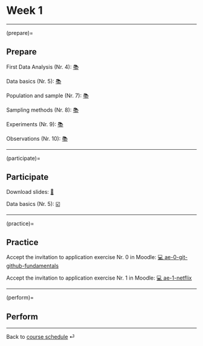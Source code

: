 # Week 1


---

(prepare)=
## Prepare

First Data Analysis (Nr. 4): [📚](https://openintro-ims.netlify.app/data-hello.html#case-study-stents-strokes)

Data basics (Nr. 5): [📚](https://openintro-ims.netlify.app/data-hello.html#data-basics)

Population and sample (Nr. 7): [📚](https://openintro-ims.netlify.app/data-design.html#data-design)

Sampling methods (Nr. 8): [📚](https://openintro-ims.netlify.app/data-design.html#sampling-principles-strategies)

Experiments (Nr. 9): [📚](https://openintro-ims.netlify.app/data-design.html#experiments)

Observations (Nr. 10): [📚](https://openintro-ims.netlify.app/data-design.html#observational-studies)


---

(participate)=
## Participate


Download slides: [📑](https://drive.google.com/file/d/1-fg6YBAlXcm0O46ns9t1QfEtR8xtkxu8/view?usp=sharing)

Data basics (Nr. 5): [☑️](https://forms.gle/EJT7mcYgPi8drKgR9)


---

(practice)=
## Practice

Accept the invitation to application exercise Nr. 0 in Moodle: [💻 ae-0-git-github-fundamentals](https://e-learning.hdm-stuttgart.de/moodle/mod/page/view.php?id=267450)

Accept the invitation to application exercise Nr. 1 in Moodle: [💻 ae-1-netflix](https://e-learning.hdm-stuttgart.de/moodle/mod/page/view.php?id=267450)




---


(perform)=
## Perform




---

Back to [course schedule](../docs/course-schedule.md) ⏎
